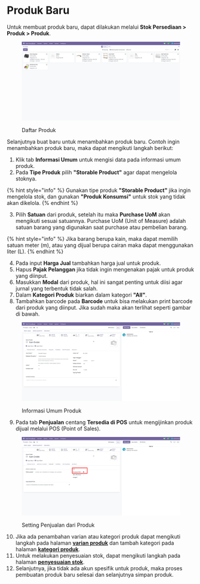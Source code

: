 # Produk Baru

Untuk membuat produk baru, dapat dilakukan melalui **Stok Persediaan > Produk > Produk**.

<figure><img src="../../../../.gitbook/assets/image (1) (1) (1) (1) (1).png" alt=""><figcaption><p>Daftar Produk</p></figcaption></figure>

Selanjutnya buat baru untuk menambahkan produk baru. Contoh ingin menambahkan produk baru, maka dapat mengikuti langkah berikut:

1. Klik tab **Informasi Umum** untuk mengisi data pada informasi umum produk.
2. Pada **Tipe Produk** pilih **"Storable Product"** agar dapat mengelola stoknya.

{% hint style="info" %}
Gunakan tipe produk **"Storable Product"** jika ingin mengelola stok, dan gunakan **"Produk Konsumsi"** untuk stok yang tidak akan dikelola.
{% endhint %}

3. Pilih **Satuan** dari produk, setelah itu maka **Purchase UoM** akan mengikuti sesuai satuannya. Purchase UoM (Unit of Measure) adalah satuan barang yang digunakan saat purchase atau pembelian barang.

{% hint style="info" %}
Jika barang berupa kain, maka dapat memilih satuan meter (m), atau yang dijual berupa cairan maka dapat menggunakan liter (L).
{% endhint %}

4. Pada input **Harga Jual** tambahkan harga jual untuk produk.
5. Hapus **Pajak Pelanggan** jika tidak ingin mengenakan pajak untuk produk yang diinput.
6. Masukkan **Modal** dari produk, hal ini sangat penting untuk diisi agar jurnal yang terbentuk tidak salah.
7. Dalam **Kategori Produk** biarkan dalam kategori **"All"**.
8. Tambahkan barcode pada **Barcode** untuk bisa melakukan print barcode dari produk yang diinput. Jika sudah maka akan terlihat seperti gambar di bawah.

<figure><img src="../../../../.gitbook/assets/image (2) (1) (1) (1).png" alt=""><figcaption><p>Informasi Umum Produk</p></figcaption></figure>

9. Pada tab **Penjualan** centang **Tersedia di POS** untuk mengijinkan produk dijual melalui POS (Point of Sales).

<figure><img src="../../../../.gitbook/assets/image (3) (1) (1).png" alt=""><figcaption><p>Setting Penjualan dari Produk</p></figcaption></figure>

10. Jika ada penambahan varian atau kategori produk dapat mengikuti langkah pada halaman [**varian produk**](varian.md) dan tambah kategori pada halaman [**kategori produk**](kategori.md).
11. Untuk melakukan penyesuaian stok, dapat mengikuti langkah pada halaman [**penyesuaian stok**](../penyesuaian-stok/).
12. Selanjutnya, jika tidak ada akun spesifik untuk produk, maka proses pembuatan produk baru selesai dan selanjutnya simpan produk.
